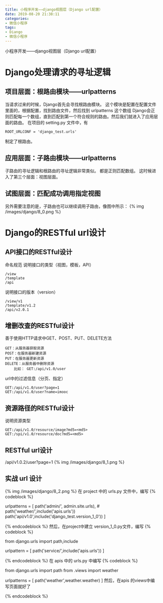 ```yaml
---
title: 小程序开发——django视图层（Django url配置）
date: 2019-08-20 21:38:11
categories:
- 微信小程序
tags:
- Diango
- 微信小程序
---
```

小程序开发——django视图层（Django url配置）
<!-- more -->
# Django处理请求的寻址逻辑
## 项目层面：根路由模块——urlpatterns
当请求过来的时候，Django首先会寻找根路由模块。
这个模块是配置在配置文件里面的，根据配置，找到路由文件，然后找到 urlpatterns 这个数组
Django会正则匹配每一个数组，直到匹配到第一个符合规则的路由。然后我们就进入了应用层面的路由。
在项目的 setting.py 文件中，有

	ROOT_URLCONF = 'django_test.urls'
	
制定了根路由。
## 应用层面：子路由模块——urlpatterns
子路由的寻址逻辑和根路由的寻址逻辑非常类似。
都是正则匹配数组。
这时候进入了第三个层面：视图层面。
## 试图层面：匹配成功调用指定视图
另外需要注意的是，子路由也可以继续调用子路由，像图中所示：
{% img /images/django/8_0.png %}
# Django的RESTful url设计
## API接口的RESTful设计
命名规范
说明接口的类型（视图，模板，API）

	/view
	/template
	/api
	
说明接口的版本（version）

	/view/v1
	/template/v1.2
	/api/v2.0.1
	

## 增删改查的RESTful设计
善于使用HTTP请求中GET、POST、PUT、DELETE方法

	GET：从服务器获取资源
	POST：在服务器新建资源
	PUT：在服务器更新资源
	DELETE：从服务器中删除资源
		比如： GET:/api/v1.0/user
		
url中的过滤信息（分页、指定）

	GET:/api/v1.0/user?page=1
	GET:/api/v1.0/user?name=imooc

## 资源路径的RESTful设计
说明资源类型

	GET:/api/v1.0/resource/image?md5=<md5>
	GET:/spi/v1.0/resource/doc?md5=<md5>

## RESTful url设计
/api/v1.0.2/user?page=1
{% img /images/django/8_1.png %}
## 实战 url 设计
{% img /images/django/8_2.png %}
在 project 中的 urls.py 文件中，编写
{% codeblock %}

urlpatterns = [
    path('admin/', admin.site.urls),
    # path('weather/',include('apis.urls'))
    path('api/v1.0',include('django_test.version_1_0'))
]

{% endcodeblock %}
然后，在project中建立 version_1_0.py文件，编写
{% codeblock %}

from django.urls import path,include

urlpattern = [
    path('service/',include('apis.urls'))
]

{% endcodeblock %}
在 apis 中的 urls.py 中编写
{% codeblock %}

from django.urls import path
from .views import weather

urlpatterns = [
    path('weather',weather.weather)
]
然后，在apis 的views中编写页面就好了

{% endcodeblock %}
